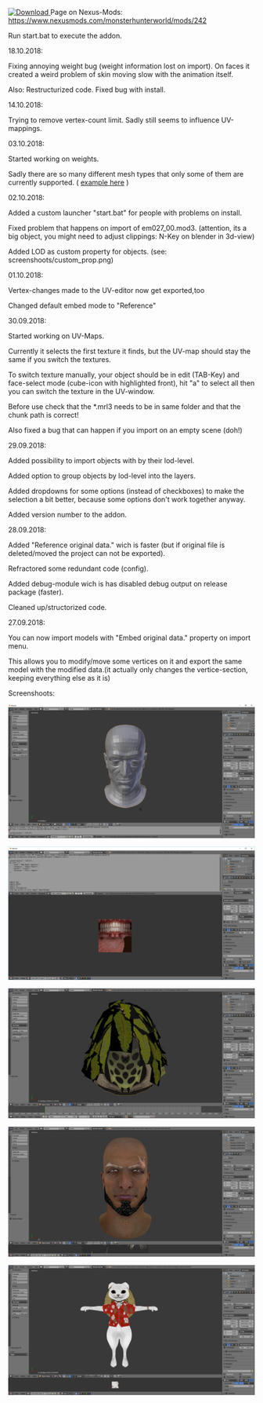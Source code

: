 [ ![Download](https://api.bintray.com/packages/thecrazyt/BlenderMhwModelImporter/BlenderMhwModelImporter/images/download.svg) ](https://bintray.com/thecrazyt/BlenderMhwModelImporter/BlenderMhwModelImporter/_latestVersion)
Page on Nexus-Mods: https://www.nexusmods.com/monsterhunterworld/mods/242
 

Run start.bat to execute the addon.


18.10.2018:

Fixing annoying weight bug (weight information lost on import).
On faces it created a weird problem of skin moving slow with the animation itself.

Also:
Restructurized code.
Fixed bug with install.  
  
  
14.10.2018:

Trying to remove vertex-count limit.
Sadly still seems to influence UV-mappings.


03.10.2018:
  
Started working on weights.

Sadly there are so many different mesh types that only some of them are currently supported. ( [example here](./screenshoots/example6.png) )


02.10.2018:

Added a custom launcher "start.bat" for people with problems on install.

Fixed problem that happens on import of em027_00.mod3. (attention, its a big object, you might need to adjust clippings: N-Key on blender in 3d-view)

Added LOD as custom property for objects. (see: screenshoots/custom_prop.png)


01.10.2018:

Vertex-changes made to the UV-editor now get exported,too

Changed default embed mode to "Reference"

  
30.09.2018:

Started working on UV-Maps.

Currently it selects the first texture it finds, but the UV-map should stay the same if you switch the textures.

To switch texture manually, your object should be in edit (TAB-Key) and face-select mode (cube-icon with highlighted front), hit "a" to select all then you can switch the texture in the UV-window.

Before use check that the *.mrl3 needs to be in same folder and that the chunk path is correct!

Also fixed a bug that can happen if you import on an empty scene (doh!)
  
  
29.09.2018:

Added possibility to import objects with by their lod-level.

Added option to group objects by lod-level into the layers.

Added dropdowns for some options (instead of checkboxes) to make the selection a bit better, because some options don't work together anyway.

Added version number to the addon.

  
28.09.2018:

Added "Reference original data." wich is faster (but if original file is deleted/moved the project can not be exported).

Refractored some redundant code (config).

Added debug-module wich is has disabled debug output on release package (faster).

Cleaned up/structorized code.

  
27.09.2018:

You can now import models with "Embed original data." property on import menu.

This allows you to modify/move some vertices on it and export the same model with the modified data.(it actually only changes the vertice-section, keeping everything else as it is)






  
Screenshoots:

![screenshoot1](screenshoots/example.png)

![screenshoot2](screenshoots/example2.png)

![screenshoot2](screenshoots/example3.png)

![screenshoot2](screenshoots/example4.png)

![screenshoot2](screenshoots/example5.png)
